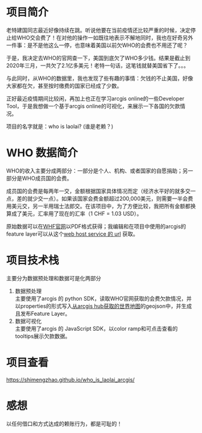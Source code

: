 # 项目简介
老特建国同志最近好像持续在跳。听说他要在当前疫情还比较严重的时候，决定停止给WHO交会费了！在对他的操作一如既往地表示不解地同时，我也在好奇另外一件事：是不是他这么一停，也意味着美国以前欠WHO的会费也不用还了呢？  

于是，我决定去WHO的官网查一下，美国到底欠了WHO多少钱。结果是截止到2020年三月，一共欠了2.1亿多美元！老特一句话，这笔钱就替美国省下了。。。  

与此同时，从WHO的数据里，我也发现了些有趣的事情：欠钱的不止美国，好像大家都在欠，甚至按时缴费的国家已经成了少数。  

正好最近疫情期间比较闲，再加上也正在学习arcgis online的一些Developer Tool，于是我想做一个基于arcgis online的可视化，来展示一下各国的欠款情况。

项目的名字就是：who is laolai? (谁是老赖？)

# WHO 数据简介
WHO的收入主要分成两部分：一部分是个人、机构、或者国家的自愿捐助；另一部分是WHO成员国的会费。  

成员国的会费是每两年一交，金额根据国家具体情况而定（经济水平好的就多交一点，差的就少交一点）。如果该国家会费金额超过200,000美元，则需要一半会费用美元交，另一半用瑞士法郎交。在该项目中，为了方便比较，我把所有金额都换算成了美元，汇率用了现在的汇率（1 CHF = 1.03 USD）。  

原始数据可以在[WHF官网](https://www.who.int/about/finances-accountability/funding/AC_Status_Report_2020.pdf?ua=1)以PDF格式获得；我编辑和在项目中使用的arcgis的feature layer可以从这个[web host service 的 url](https://services9.arcgis.com/DYJ7DbkMVmIBPMdR/arcgis/rest/services/country_owing_WHO/FeatureServer/0) 获取。

# 项目技术栈
主要分为数据预处理和数据可是化两部分  
1. 数据预处理  
主要使用了arcgis 的 python SDK，读取WHO官网获取的会费欠款情况，并以properties的形式写入[从arcgis hub获取的世界地图](http://hub.arcgis.com/datasets/2b93b06dc0dc4e809d3c8db5cb96ba69_0)的geojson中，并生成且发布Feature Layer。
2. 数据可视化  
主要使用了arcgis 的 JavaScript SDK，以color ramp和可点击查看的tooltips展示欠款数据。
# 项目查看
https://shimengzhao.github.io/who_is_laolai_arcgis/


# 感想
以任何借口和方式达成的赖账行为，都是可耻的！

